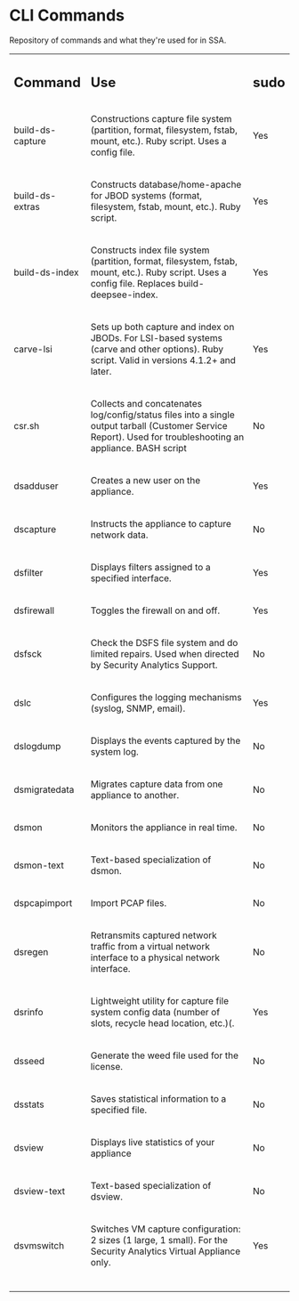 # CLI Commands
Repository of commands and what they're used for in SSA.
<table>
  <tr>
    <td>
      <h2>Command</h2>
    </td>
    <td>
      <h2>Use</h2>
    </td>
    <td>
      <h2>sudo</h2>
    </td>
  </tr>
  <tr>
    <td>
      <p>build-ds-capture</p>
    </td>
    <td>
      <p>Constructions capture file system (partition, format, filesystem, fstab, mount, etc.). Ruby script. Uses a config file.</p>
    </td>
    <td>
      <p>Yes</p>
    </td>
  </tr>
  <tr>
    <td>
      <p>build-ds-extras</p>
    </td>
    <td>
      <p>Constructs database/home-apache for JBOD systems (format, filesystem, fstab, mount, etc.). Ruby script.</p>
    </td>
    <td>
      <p>Yes</p>
    </td>
  </tr>
  <tr>
    <td>
      <p>build-ds-index</p>
    </td>
    <td>
      <p>Constructs index file system (partition, format, filesystem, fstab, mount, etc.). Ruby script. Uses a config file. Replaces build-deepsee-index.</p>
    </td>
    <td>
      <p>Yes</p>
    </td>
  </tr>
  <tr>
    <td>
      <p>carve-lsi</p>
    </td>
    <td>
      <p>Sets up both capture and index on JBODs. For LSI-based systems (carve and other options). Ruby script. Valid in versions 4.1.2+ and later.</p>
    </td>
    <td>
      <p>Yes</p>
    </td>
  </tr>
  <tr>
    <td>
      <p>csr.sh</p>
    </td>
    <td>
      <p>Collects and concatenates log/config/status files into a single output tarball (Customer Service Report). Used for troubleshooting an appliance. BASH script</p>
    </td>
    <td>
      <p>No</p>
    </td>
  </tr>
  <tr>
    <td>
      <p>dsadduser</p>
    </td>
    <td>
      <p>Creates a new user on the appliance.</p>
    </td>
    <td>
      <p>Yes</p>
    </td>
  </tr>
  <tr>
    <td>
      <p>dscapture</p>
    </td>
    <td>
      <p>Instructs the appliance to capture network data.</p>
    </td>
    <td>
      <p>No</p>
    </td>
  </tr>
  <tr>
    <td>
      <p>dsfilter</p>
    </td>
    <td>
      <p>Displays filters assigned to a specified interface.</p>
    </td>
    <td>
      <p>Yes</p>
    </td>
  </tr>
  <tr>
    <td>
      <p>dsfirewall</p>
    </td>
    <td>
      <p>Toggles the firewall on and off.</p>
    </td>
    <td>
      <p>Yes</p>
    </td>
  </tr>
  <tr>
    <td>
      <p>dsfsck</p>
    </td>
    <td>
      <p>Check the DSFS file system and do limited repairs. Used when directed by Security Analytics Support.</p>
    </td>
    <td>
      <p>No</p>
    </td>
  </tr>
  <tr>
    <td>
      <p>dslc</p>
    </td>
    <td>
      <p>Configures the logging mechanisms (syslog, SNMP, email).</p>
    </td>
    <td>
      <p>Yes</p>
    </td>
  </tr>
  <tr>
    <td>
      <p>dslogdump</p>
    </td>
    <td>
      <p>Displays the events captured by the system log.</p>
    </td>
    <td>
      <p>No</p>
    </td>
  </tr>
  <tr>
    <td>
      <p>dsmigratedata</p>
    </td>
    <td>
      <p>Migrates capture data from one appliance to another.</p>
    </td>
    <td>
      <p>No</p>
    </td>
  </tr>
  <tr>
    <td>
      <p>dsmon</p>
    </td>
    <td>
      <p>Monitors the appliance in real time.</p>
    </td>
    <td>
      <p>No</p>
    </td>
  </tr>
  <tr>
    <td>
      <p>dsmon-text</p>
    </td>
    <td>
      <p>Text-based specialization of dsmon.</p>
    </td>
    <td>
      <p>No</p>
    </td>
  </tr>
  <tr>
    <td>
      <p>dspcapimport</p>
    </td>
    <td>
      <p>Import PCAP files.</p>
    </td>
    <td>
      <p>No</p>
    </td>
  </tr>
  <tr>
    <td>
      <p>dsregen</p>
    </td>
    <td>
      <p>Retransmits captured network traffic from a virtual network interface to a physical network interface.</p>
    </td>
    <td>
      <p>No</p>
    </td>
  </tr>
  <tr>
    <td>
      <p>dsrinfo</p>
    </td>
    <td>
      <p>Lightweight utility for capture file system config data (number of slots, recycle head location, etc.)(.</p>
    </td>
    <td>
      <p>Yes</p>
    </td>
  </tr>
  <tr>
    <td>
      <p>dsseed</p>
    </td>
    <td>
      <p>Generate the weed file used for the license.</p>
    </td>
    <td>
      <p>No</p>
    </td>
  </tr>
  <tr>
    <td>
      <p>dsstats</p>
    </td>
    <td>
      <p>Saves statistical information to a specified file.</p>
    </td>
    <td>
      <p>No</p>
    </td>
  </tr>
  <tr>
    <td>
      <p>dsview</p>
    </td>
    <td>
      <p>Displays live statistics of your appliance</p>
    </td>
    <td>
      <p>No</p>
    </td>
  </tr>
  <tr>
    <td>
      <p>dsview-text</p>
    </td>
    <td>
      <p>Text-based specialization of dsview.</p>
    </td>
    <td>
      <p>No</p>
    </td>
  </tr>
  <tr>
    <td>
      <p>dsvmswitch</p>
    </td>
    <td>
      <p>Switches VM capture configuration: 2 sizes (1 large, 1 small). For the Security Analytics Virtual Appliance only.</p>
    </td>
    <td>
      <p>Yes</p>
    </td>
  </tr>
  <tr>
    <td>
      <p></p>
    </td>
    <td>
      <p></p>
    </td>
    <td>
      <p></p>
    </td>
  </tr>
  
</table>
